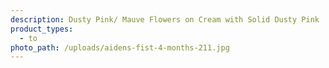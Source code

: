 ```yaml
---
description: Dusty Pink/ Mauve Flowers on Cream with Solid Dusty Pink
product_types:
  - to
photo_path: /uploads/aidens-fist-4-months-211.jpg
---
```

